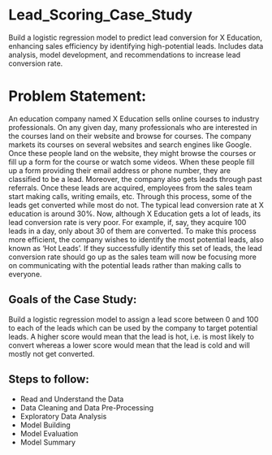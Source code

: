 # Lead_Scoring_Case_Study
Build a logistic regression model to predict lead conversion for X Education, enhancing sales efficiency by identifying high-potential leads. Includes data analysis, model development, and recommendations to increase lead conversion rate.


# Problem Statement:

An education company named X Education sells online courses to industry professionals. On any given day, many professionals who are interested in the courses land on their website and browse for courses. 
The company markets its courses on several websites and search engines like Google. Once these people land on the website, they might browse the courses or fill up a form for the course or watch some videos. When these people fill up a form providing their email address or phone number, they are classified to be a lead. Moreover, the company also gets leads through past referrals. Once these leads are acquired, employees from the sales team start making calls, writing emails, etc. Through this process, some of the leads get converted while most do not. The typical lead conversion rate at X education is around 30%. 
Now, although X Education gets a lot of leads, its lead conversion rate is very poor. For example, if, say, they acquire 100 leads in a day, only about 30 of them are converted. To make this process more efficient, the company wishes to identify the most potential leads, also known as ‘Hot Leads’. If they successfully identify this set of leads, the lead conversion rate should go up as the sales team will now be focusing more on communicating with the potential leads rather than making calls to everyone. 

## Goals of the Case Study:

Build a logistic regression model to assign a lead score between 0 and 100 to each of the leads which can be used by the company to target potential leads. A higher score would mean that the lead is hot, i.e. is most likely to convert whereas a lower score would mean that the lead is cold and will mostly not get converted.

## Steps to follow:
-  Read and Understand the Data
-  Data Cleaning and Data Pre-Processing
-  Exploratory Data Analysis
-  Model Building
-  Model Evaluation
-  Model Summary
